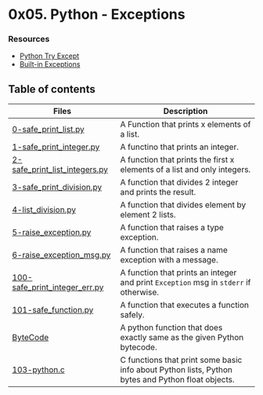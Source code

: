 # 0x05. Python - Exceptions

### Resources
* [Python Try Except](https://www.w3schools.com/python/python_try_except.asp)
* [Built-in Exceptions](https://docs.python.org/3/library/exceptions.html)
## Table of contents
Files | Description
------|------------
[0-safe_print_list.py](./0-safe_print_list.py) | A Function that prints x elements of a list.
[1-safe_print_integer.py](./1-safe_print_integer.py) | A functino that prints an integer.
[2-safe_print_list_integers.py](./2-safe_print_integers.py) | A function that prints the first x elements of a list and only integers.
[3-safe_print_division.py](./3-safe_print_division.py) | A function that divides 2 integer and prints the result.
[4-list_division.py](./4-list_division.py) | A function that divides element by element 2 lists.
[5-raise_exception.py](./5-raise_exception.py) | A function that raises a type exception.
[6-raise_exception_msg.py](./6-raise_exception_msg.py) | A function that raises a name exception with a message.
[100-safe_print_integer_err.py](./100-safe_print_integer_err.py) | A function that prints an integer and print ``Exception`` msg in ``stderr`` if otherwise.
[101-safe_function.py](./101-safe_function.py) | A function that executes a function safely.
[ByteCode](./102-magic_calculation.py) | A python function that does exactly same as the given Python bytecode.
[103-python.c](./103-python.c) | C functions that print some basic info about Python lists, Python bytes and Python float objects.